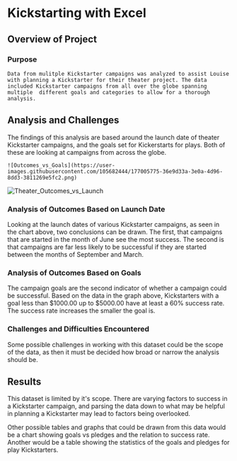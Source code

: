 # Kickstarting with Excel

## Overview of Project

### Purpose
	Data from mulitple Kickstarter campaigns was analyzed to assist Louise with planning a Kickstarter for their theater project. The data included Kickstarter campaigns from all over the globe spanning multiple  different goals and categories to allow for a thorough analysis.
	
## Analysis and Challenges
  The findings of this analysis are based around the launch date of theater Kickstarter campaigns, and the goals set for Kickerstarts for plays. Both of these are looking at campaigns from across the globe.
  
	![Outcomes_vs_Goals](https://user-images.githubusercontent.com/105682444/177005775-36e9d33a-3e0a-4d96-8dd3-3811269e5fc2.png)
  ![Theater_Outcomes_vs_Launch](https://user-images.githubusercontent.com/105682444/177005781-711c1c06-7fa9-4e6a-8eac-70284adbfa4d.png)

### Analysis of Outcomes Based on Launch Date
  Looking at the launch dates of various Kickstarter campaigns, as seen in the chart above, two conclusions can be drawn. The first, that campaigns that are started in the month of June see the most success. The second is that campaigns are far less likely to be successful if they are started between the months of September and March.
### Analysis of Outcomes Based on Goals
  The campaign goals are the second indicator of whether a campaign could be successful. Based on the data in the graph above, Kickstarters with a goal less than $1000.00 up to $5000.00 have at least a 60% success rate. The success rate increases the smaller the goal is.
### Challenges and Difficulties Encountered
  Some possible challenges in working with this dataset could be the scope of the data, as then it must be decided how broad or narrow the analysis should be.
## Results

  This dataset is limited by it's scope. There are varying factors to success in a Kickstarter campaign, and parsing the data down to what may be helpful in planning a Kickstarter may lead to factors being overlooked.

  Other possible tables and graphs that could be drawn from this data would be a chart showing goals vs pledges and the relation to success rate. Another would be a table showing the statistics of the goals and pledges for play Kickstarters.

